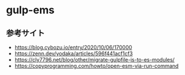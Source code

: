 # gulp-ems

## 参考サイト
- https://blog.cybozu.io/entry/2020/10/06/170000
- https://zenn.dev/yodaka/articles/596f441acf1cf3
- https://cly7796.net/blog/other/migrate-gulpfile-js-to-es-modules/
- https://copyprogramming.com/howto/open-esm-via-run-command